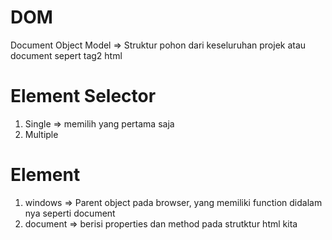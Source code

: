 # DOM
Document Object Model => Struktur pohon dari keseluruhan projek atau document sepert tag2 html

# Element Selector
1) Single 		=> memilih yang pertama saja
2) Multiple

# Element
1) windows		=> Parent object pada browser, yang memiliki function didalam nya seperti document
2) document => berisi properties dan method pada strutktur html kita
